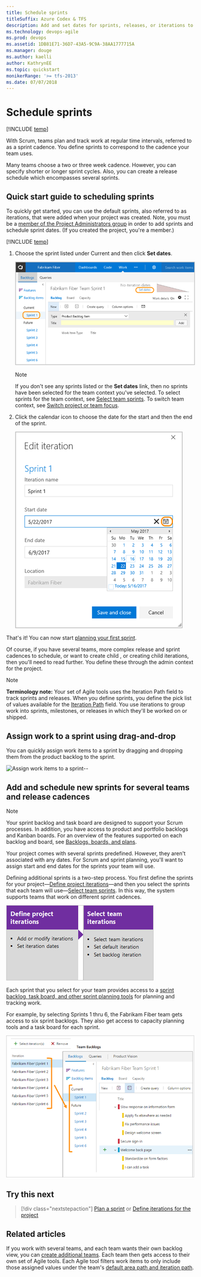```yaml
---
title: Schedule sprints
titleSuffix: Azure Codex & TFS  
description: Add and set dates for sprints, releases, or iterations to implement Scrum in Visual Studio Team Services & Team Foundation Server 
ms.technology: devops-agile
ms.prod: devops
ms.assetid: 1DB81E71-36D7-43A5-9C9A-38AA1777715A
ms.manager: douge
ms.author: kaelli
author: KathrynEE
ms.topic: quickstart
monikerRange: '>= tfs-2013'
ms.date: 07/07/2018
---
```



# Schedule sprints  

[!INCLUDE [temp](../../_shared/version-vsts-tfs-all-versions.md)] 

With Scrum, teams plan and track work at regular time intervals, referred to as a sprint cadence. 
You define sprints to correspond to the cadence your team uses. 

Many teams choose a two or three week cadence. However, you can specify shorter or longer sprint cycles. Also, you can create a release schedule which encompasses several sprints.     

<a id="quick-start-schedule">   </a>
## Quick start guide to scheduling sprints

To quickly get started, you can use the default sprints, also referred to as iterations, that were added when your project was created. Note, you must be a [member of the Project Administrators group](../../security/set-project-collection-level-permissions.md) in order to add sprints and schedule sprint dates. (If you created the project, you're a member.) 

[!INCLUDE [temp](../_shared/image-differences.md)]

1. Choose the sprint listed under Current and then click **Set dates**.  

	<img src="_img/define-sprints-set-sprint-dates.png" alt="Sprint 1 backlog, Set dates" style="border: 1px solid #C3C3C3;" />  

	> [!NOTE]   
	> If you don't see any sprints listed or the **Set dates** link, then no sprints have been selected for the team context you've selected. To select sprints for the team context, see [Select team sprints](../scale/set-team-defaults.md). To switch team context, see [Switch project or team focus](../../settings/switch-team-context.md). 

2. Click the calendar icon to choose the date for the start and then the end of the sprint. 

	<img src="_img/define-sprints-edit-iteration-set-sprint-dates.png" alt="Sprint 1 backlog, Set dates" style="border: 1px solid #C3C3C3;" />  

That's it! You can now start [planning your first sprint](sprint-planning.md). 


Of course, if you have several teams, more complex release and sprint cadences to schedule, or want to create child , or creating child iterations, then you'll need to read further. You define these through the admin context for the project.  

> [!NOTE]    
>**Terminology note:** Your set of Agile tools uses the Iteration Path field to track sprints and releases. When you define sprints, you define the pick list of values available for the [Iteration Path](../customize/set-area-paths.md) field. You use iterations to group work into sprints, milestones, or releases in which they'll be worked on or shipped. 

<a id="drag-drop-to-sprint">   </a>
## Assign work to a sprint using drag-and-drop

You can quickly assign work items to a sprint by dragging and dropping them from the product backlog to the sprint. 

![Assign work items to a sprint](_img/assign-to-sprint-from-kanban-animated.gif)--

<a id="schedule">   </a>
## Add and schedule new sprints for several teams and release cadences 
 
> [!NOTE]    
>Your sprint backlog and task board are designed to support your Scrum processes. In addition, you have access to product and portfolio backlogs and Kanban boards. For an overview of the features supported on each backlog and board, see [Backlogs, boards, and plans](../backlogs/backlogs-boards-plans.md).  

Your project comes with several sprints predefined. However, they aren't associated with any dates. For Scrum and sprint planning, you'll want to assign start and end dates for the sprints your team will use.   

Defining additional sprints is a two-step process. You first define the sprints for your project&mdash;[Define project iterations](../customize/set-area-paths.md)&mdash;and then you select the sprints that each team will use&mdash;[Select team sprints](../scale/set-team-defaults.md). In this way, the system supports teams that work on different sprint cadences.  

[![Define project sprints](_img/define-sprints-project-level.png)](../customize/set-area-paths.md)[![Select team sprints](_img/define-sprints-team-level.png)](../scale/set-team-defaults.md)

Each sprint that you select for your team provides access to a [sprint backlog, task board, and other sprint planning tools](scrum-sprint-planning-tools.md) for planning and tracking work. 

For example, by selecting Sprints 1 thru 6, the Fabrikam Fiber team gets access to six sprint backlogs. They also get access to capacity planning tools and a task board for each sprint. 

![Selected sprints for a team, horizontal navigation](_img/define-sprints-selected-team-iterations-vsts.png)


## Try this next
> [!div class="nextstepaction"]
> [Plan a sprint](sprint-planning.md) or [Define iterations for the project](../customize/set-iteration-paths-sprints.md) 

## Related articles 
If you work with several teams, and each team wants their own backlog view, you can [create additional teams](../scale/multiple-teams.md). Each team then gets access to their own set of Agile tools. Each Agile tool filters work items to only include those assigned values under the team's [default area path and iteration path](../scale/set-team-defaults.md).  
